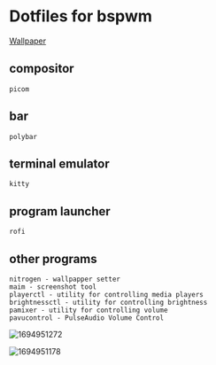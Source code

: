 # Dotfiles for bspwm
[Wallpaper](https://github.com/saint49g/dotfiles-arch-bspwm/blob/main/0225.jpg)
## compositor
```
picom
```
## bar
```
polybar
```
## terminal emulator
```
kitty
```
## program launcher
```
rofi
```

## other programs 
```
nitrogen - wallpapper setter
maim - screenshot tool
playerctl - utility for controlling media players 
brightnessctl - utility for controlling brightness
pamixer - utility for controlling volume
pavucontrol - PulseAudio Volume Control
```
![1694951272](https://github.com/saint49g/dotfiles-bspwm/assets/131678603/5f3808e5-06ea-409f-88db-96c4fc46c01d)

![1694951178](https://github.com/saint49g/dotfiles-bspwm/assets/131678603/3d1013ef-0451-4433-a99c-b78bc8a9776e)



